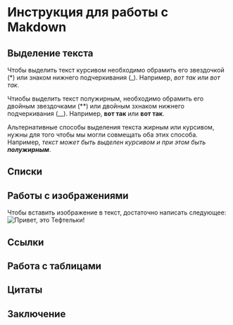 # Инструкция для работы с Makdown

## Выделение текста
Чтобы выделить текст курсивом необходимо обрамить его звездочкой (*) или знаком нижнего подчеркивания (_). Например,  *вот так* или _вот так_.

Чтиобы выделить текст полужирным, необходимо обрамить его двойным звездочками (**) или двойным зхнаком нижнего подчеркивания (__). Например, **вот так** или __вот так__.

Альтернативные способы выделения текста жирным или курсивом, нужны для того чтобы мы могли совмещать оба этих способа. Например, _текст может быть выделен курсивом и при этом быть **полужирным**_.


## Списки

## Работы с изображениями

Чтобы вставить изображение в текст, достаточно написать следующее:
![Привет, это Тефтельки!](teftel.jpg)

## Ссылки

## Работа с таблицами

## Цитаты

## Заключение
